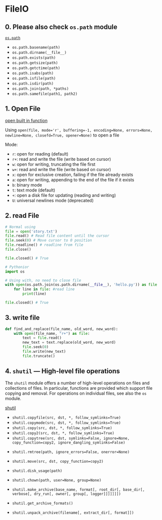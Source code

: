 # FileIO

## 0. Please also check `os.path` module

[`os.path`](https://docs.python.org/3/library/os.path.html)

*   `os.path.basename(path)`
*   `os.path.dirname(__file__)`
*   `os.path.exists(path)`
*   `os.path.getsize(path)`
*   `os.path.getctime(path)`
*   `os.path.isabs(path)`
*   `os.path.isfile(path)`
*   `os.path.isdir(path)`
*   `os.path.join(path, *paths)`
*   `os.path.samefile(path1, path2)`

## 1. Open File

[open built in function](https://docs.python.org/3/library/functions.html#open)

Using `open(file, mode='r', buffering=-1, encoding=None, errors=None, newline=None, closefd=True, opener=None)` to open a file

Mode:

*   `r`: open for reading (default)
*   `r+`: read and write the file (write based on cursor)
*   `w`: open for writing, truncating the file first
*   `w+`: read and write the file (write based on cursor)
*   `x`: open for exclusive creation, failing if the file already exists
*   `a`: open for writing, appending to the end of the file if it exists
*   `b`: binary mode
*   `t`: text mode (default)
*   `+`: open a disk file for updating (reading and writing)
*   `U`: universal newlines mode (deprecated)

## 2. read File

```python
# Normal using
file = open('story.txt')
file.read() # Read file content until the cursor
file.seek(0) # Move cursor to 0 position
file.readline() # readline from file
file.close()

file.closed() # True

# Pythonior
import os

# Using with, no need to close file
with open(os.path.join(os.path.dirname(__file__), 'hello.py')) as file:
    for line in file: #read line
        print(line)

file.closed() # True
```

## 3. write file

```python
def find_and_replace(file_name, old_word, new_word):
    with open(file_name, "r+") as file:
        text = file.read()
        new_text = text.replace(old_word, new_word)
        file.seek(0)
        file.write(new_text)
        file.truncate()
```

## 4. `shutil` — High-level file operations

The `shutil` module offers a number of high-level operations on files and collections of files. In particular, functions are provided which support file copying and removal. For operations on individual files, see also the `os` module.

[shutil](https://docs.python.org/3/library/shutil.html)

*   `shutil.copyfile(src, dst, *, follow_symlinks=True)`
*   `shutil.copymode(src, dst, *, follow_symlinks=True)`
*   `shutil.copy(src, dst, *, follow_symlinks=True)`
*   `shutil.copy2(src, dst, *, follow_symlinks=True)`
*   `shutil.copytree(src, dst, symlinks=False, ignore=None, copy_function=copy2, ignore_dangling_symlinks=False)`

-   `shutil.rmtree(path, ignore_errors=False, onerror=None)`
-   `shutil.move(src, dst, copy_function=copy2)`
-   `shutil.disk_usage(path)`
-   `shutil.chown(path, user=None, group=None)`

-   `shutil.make_archive(base_name, format[, root_dir[, base_dir[, verbose[, dry_run[, owner[, group[, logger]]]]]]])`
-   `shutil.get_archive_formats()`
-   `shutil.unpack_archive(filename[, extract_dir[, format]])`
